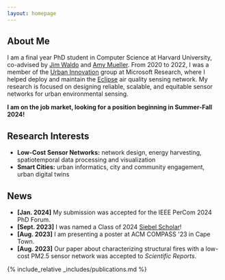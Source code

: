 ```yaml
---
layout: homepage
---
```


## About Me

I am a final year PhD student in Computer Science at Harvard University, co-advised by [Jim Waldo](http://www.eecs.harvard.edu/~waldo/) and [Amy Mueller](https://coe.northeastern.edu/people/mueller-amy/). From 2020 to 2022, I was a member of the [Urban Innovation](https://www.microsoft.com/en-us/research/group/urban-innovation/) group at Microsoft Research, where I helped deploy and maintain the [Eclipse](https://www.microsoft.com/en-us/research/project/project-eclipse/) air quality sensing network. My research is focused on designing reliable, scalable, and equitable sensor networks for urban environmental sensing.

**I am on the job market, looking for a position beginning in Summer-Fall 2024!**

## Research Interests

- **Low-Cost Sensor Networks:** network design, energy harvesting, spatiotemporal data processing and visualization
- **Smart Cities:** urban informatics, city and community engagement, urban digital twins
  
## News

- **[Jan. 2024]** My submission was accepted for the IEEE PerCom 2024 PhD Forum.
- **[Sept. 2023]** I was named a Class of 2024 [Siebel Scholar](https://www.siebelscholars.com/articles/siebel-scholars-foundation-announces-class-of-2024/)!
- **[Aug. 2023]** I am presenting a poster at ACM COMPASS '23 in Cape Town.
- **[Aug. 2023]** Our paper about characterizing structural fires with a low-cost PM2.5 sensor network was accepted to *Scientific Reports*.


{% include_relative _includes/publications.md %}

